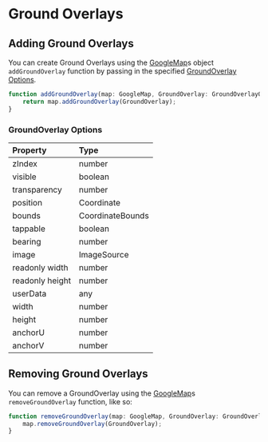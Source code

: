 # Ground Overlays
## Adding Ground Overlays

You can create Ground Overlays using the [GoogleMap](GoogleMap.md)s object `addGroundOverlay` function by passing in the specified [GroundOverlay Options](#groundoverlay-options).

```ts
function addGroundOverlay(map: GoogleMap, GroundOverlay: GroundOverlayOptions): GroundOverlay {
	return map.addGroundOverlay(GroundOverlay);
}
```
### GroundOverlay Options

| Property | Type 
|:---------|:-----
zIndex | number | 
visible | boolean | 
transparency | number | 
position | Coordinate | 
bounds | CoordinateBounds | 
tappable | boolean | 
bearing | number | 
image | ImageSource | 
readonly width | number | 
readonly height | number | 
userData | any | 
width | number | 
height | number | 
anchorU | number | 
anchorV | number | 

## Removing Ground Overlays

You can remove a GroundOverlay using the [GoogleMap](GoogleMap.md)s `removeGroundOverlay` function, like so: 

```ts
function removeGroundOverlay(map: GoogleMap, GroundOverlay: GroundOverlayOptions) {
	map.removeGroundOverlay(GroundOverlay);
}
```
